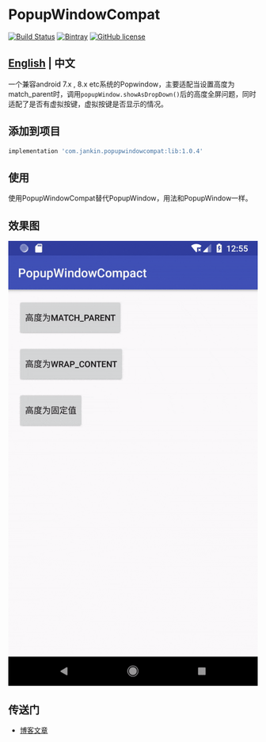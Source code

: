 # PopupWindowCompat
[![Build Status](https://travis-ci.com/wang0826jj/PopupWindowCompat.svg?branch=master)](https://travis-ci.com/wang0826jj/PopupWindowCompat) [![Bintray](https://api.bintray.com/packages/wang0826jj/maven/PopupWindowCompat/images/download.svg)](https://bintray.com/wang0826jj/maven/PopupWindowCompat/_latestVersion) [![GitHub license](https://img.shields.io/github/license/wang0826jj/PopupWindowCompat.svg)](https://github.com/wang0826jj/PopupWindowCompat/blob/master/LICENSE)

## [English](README_EN.md) | 中文

一个兼容android 7.x , 8.x etc系统的Popwindow，主要适配当设置高度为match_parent时，调用`popupWindow.showAsDropDown()`后的高度全屏问题，同时适配了是否有虚拟按键，虚拟按键是否显示的情况。

## 添加到项目

```groovy
implementation 'com.jankin.popupwindowcompat:lib:1.0.4'
```

## 使用

使用PopupWindowCompat替代PopupWindow，用法和PopupWindow一样。

## 效果图

![screenshot](screenshot.gif)



## 传送门

- [博客文章](https://blog.csdn.net/Kelaker/article/details/81274417)